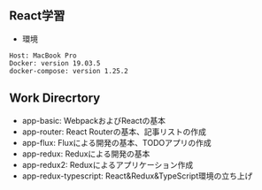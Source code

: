 ## React学習

- 環境

```
Host: MacBook Pro
Docker: version 19.03.5
docker-compose: version 1.25.2
```

## Work Direcrtory

- app-basic: WebpackおよびReactの基本
- app-router: React Routerの基本、記事リストの作成
- app-flux: Fluxによる開発の基本、TODOアプリの作成
- app-redux: Reduxによる開発の基本
- app-redux2: Reduxによるアプリケーション作成
- app-redux-typescript: React&Redux&TypeScript環境の立ち上げ